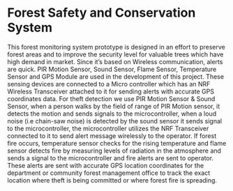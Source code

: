 # Forest Safety and Conservation System

This forest monitoring system prototype is designed in an effort to preserve forest areas and to improve the security level for valuable trees which have high demand in market. Since it’s based on Wireless communication, alerts are quick.
PIR Motion Sensor, Sound Sensor, Flame Sensor, Temperature Sensor and GPS Module are used in the development of this project. These sensing devices are connected to a Micro controller which has an NRF Wireless Transceiver attached to it for sending alerts with accurate GPS coordinates data.
For theft detection we use PIR Motion Sensor & Sound Sensor, when a person walks by the field of range of PIR Motion sensor, it detects the motion and sends signals to the microcontroller, when a loud noise (i.e chain-saw noise) is detected by the sound sensor it sends signal to the microcontroller, the microcontroller utilizes the NRF Transceiver connected to it to send alert message wirelessly to the operator.
If forest fire occurs, temperature sensor checks for the rising temperature and flame sensor detects fire by measuring levels of radiation in the atmosphere and sends a signal to the microcontroller and fire alerts are sent to operator.
These alerts are sent with accurate GPS location coordinates for the department or community forest management office to track the exact location where theft is being committed or where forest fire is spreading.
